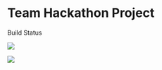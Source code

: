 # Team Hackathon Project

Build Status

![](https://github.com/nguyensjsu/fa19-281-kohara-hi-kohara/workflows/.github/workflows/docker-build-follow-read.yaml/badge.svg)

![](https://github.com/nguyensjsu/fa19-281-kohara-hi-kohara/workflows/.github/workflows/docker-build-follow-write.yaml/badge.svg)
